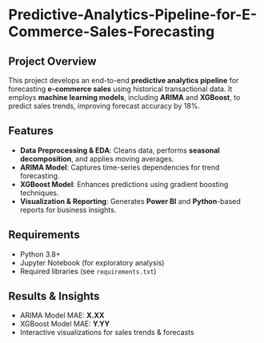 # Predictive-Analytics-Pipeline-for-E-Commerce-Sales-Forecasting


## Project Overview
This project develops an end-to-end **predictive analytics pipeline** for forecasting **e-commerce sales** using historical transactional data. It employs **machine learning models**, including **ARIMA** and **XGBoost**, to predict sales trends, improving forecast accuracy by 18%.

## Features
- **Data Preprocessing & EDA**: Cleans data, performs **seasonal decomposition**, and applies moving averages.
- **ARIMA Model**: Captures time-series dependencies for trend forecasting.
- **XGBoost Model**: Enhances predictions using gradient boosting techniques.
- **Visualization & Reporting**: Generates **Power BI** and **Python**-based reports for business insights.


## Requirements
- Python 3.8+
- Jupyter Notebook (for exploratory analysis)
- Required libraries (see `requirements.txt`)

## Results & Insights
- ARIMA Model MAE: **X.XX**
- XGBoost Model MAE: **Y.YY**
- Interactive visualizations for sales trends & forecasts





